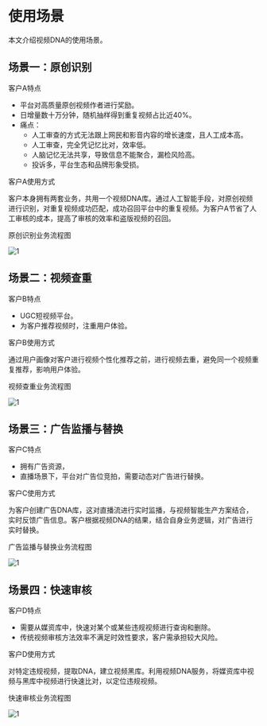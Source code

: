 # 使用场景

本文介绍视频DNA的使用场景。

## 场景一：原创识别

客户A特点

-   平台对高质量原创视频作者进行奖励。
-   日增量数十万分钟，随机抽样得到重复视频占比近40%。
-   痛点：
    -   人工审查的方式无法跟上网民和影音内容的增长速度，且人工成本高。
    -   人工审查，完全凭记忆比对，效率低。
    -   人脑记忆无法共享，导致信息不能聚合，漏检风险高。
    -   投诉多，平台生态和品牌形象受损。

客户A使用方式

客户本身拥有两套业务，共用一个视频DNA库。通过人工智能手段，对原创视频进行识别，对重复视频成功匹配，成功召回平台中的重复视频。为客户A节省了人工审核的成本，提高了审核的效率和盗版视频的召回。

原创识别业务流程图

![1](https://static-aliyun-doc.oss-accelerate.aliyuncs.com/assets/img/zh-CN/0060984951/p13700.png)

## 场景二：视频查重

客户B特点

-   UGC短视频平台。
-   为客户推荐视频时，注重用户体验。

客户B使用方式

通过用户画像对客户进行视频个性化推荐之前，进行视频去重，避免同一个视频重复推荐，影响用户体验。

视频查重业务流程图

![1](https://static-aliyun-doc.oss-accelerate.aliyuncs.com/assets/img/zh-CN/0060984951/p13701.png)

## 场景三：广告监播与替换

客户C特点

-   拥有广告资源，
-   直播场景下，平台对广告位竞拍，需要动态对广告进行替换。

客户C使用方式

为客户创建广告DNA库，这对直播流进行实时监播，与视频智能生产方案结合，实时反馈广告信息。客户根据视频DNA的结果，结合自身业务逻辑，对广告进行实时替换。

广告监播与替换业务流程图

![1](https://static-aliyun-doc.oss-accelerate.aliyuncs.com/assets/img/zh-CN/0060984951/p13705.png)

## 场景四：快速审核

客户D特点

-   需要从媒资库中，快速对某个或某些违规视频进行查询和删除。
-   传统视频审核方法效率不满足时效性要求，客户需承担较大风险。

客户D使用方式

对特定违规视频，提取DNA，建立视频黑库。利用视频DNA服务，将媒资库中视频与黑库中视频进行快速比对，以定位违规视频。

快速审核业务流程图

![1](https://static-aliyun-doc.oss-accelerate.aliyuncs.com/assets/img/zh-CN/1060984951/p13706.png)

